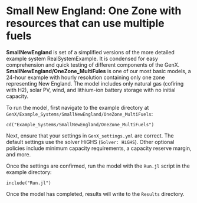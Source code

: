 # Small New England: One Zone with resources that can use multiple fuels

**SmallNewEngland** is set of a simplified versions of the more detailed example system RealSystemExample. It is condensed for easy comprehension and quick testing of different components of the GenX. **SmallNewEngland/OneZone_MultiFules** is one of our most basic models, a 24-hour example with hourly resolution containing only one zone representing New England. The model includes only natural gas (cofiring with H2), solar PV, wind, and lithium-ion battery storage with no initial capacity. 

To run the model, first navigate to the example directory at `GenX/Example_Systems/SmallNewEngland/OneZone_MultiFuels`:

`cd("Example_Systems/SmallNewEngland/OneZone_MultiFuels")`
   
Next, ensure that your settings in `GenX_settings.yml` are correct. The default settings use the solver HiGHS (`Solver: HiGHS`). Other optional policies include minimum capacity requirements, a capacity reserve margin, and more. 

Once the settings are confirmed, run the model with the `Run.jl` script in the example directory:

`include("Run.jl")`

Once the model has completed, results will write to the `Results` directory.
